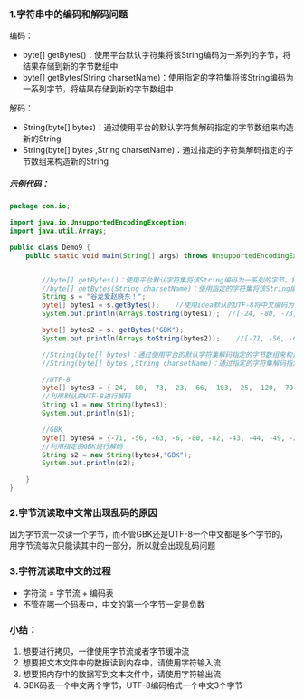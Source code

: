 ### 1.字符串中的编码和解码问题

编码：

- byte[] getBytes()：使用平台默认字符集将该String编码为一系列的字节，将结果存储到新的字节数组中
- byte[] getBytes(String charsetName)：使用指定的字符集将该String编码为一系列字节，将结果存储到新的字节数组中

解码：

- String(byte[] bytes)：通过使用平台的默认字符集解码指定的字节数组来构造新的String
- String(byte[] bytes ,String charsetName)：通过指定的字符集解码指定的字节数组来构造新的String

##### 示例代码：

```java
package com.io;

import java.io.UnsupportedEncodingException;
import java.util.Arrays;

public class Demo9 {
    public static void main(String[] args) throws UnsupportedEncodingException {


        //byte[] getBytes()：使用平台默认字符集将该String编码为一系列的字节，将结果存储到新的字节数组中
        //byte[] getBytes(String charsetName)：使用指定的字符集将该String编码为一系列字节，将结果存储到新的字节数组中
        String s = "谷龙爱赵晓东！";
        byte[] bytes1 = s.getBytes();    //使用idea默认的UTF-8将中文编码为一系列的字节
        System.out.println(Arrays.toString(bytes1));  //[-24, -80, -73, -23, -66, -103, -25, -120, -79, -24, -75, -75, -26, -103, -109, -28, -72, -100, -17, -68, -127]

        byte[] bytes2 = s. getBytes("GBK");
        System.out.println(Arrays.toString(bytes2));    //[-71, -56, -63, -6, -80, -82, -43, -44, -49, -2, -74, -85, -93, -95]

        //String(byte[] bytes)：通过使用平台的默认字符集解码指定的字节数组来构造新的String
        //String(byte[] bytes ,String charsetName)：通过指定的字符集解码指定的字节数组来构造新的String

        //UTF-8
        byte[] bytes3 = {-24, -80, -73, -23, -66, -103, -25, -120, -79, -24, -75, -75, -26, -103, -109, -28, -72, -100, -17, -68, -127};
        //利用默认的UTF-8进行解码
        String s1 = new String(bytes3);
        System.out.println(s1);

        //GBK
        byte[] bytes4 = {-71, -56, -63, -6, -80, -82, -43, -44, -49, -2, -74, -85, -93, -95};
        //利用指定的GBK进行解码
        String s2 = new String(bytes4,"GBK");
        System.out.println(s2);

    }
}
```

### 2.字节流读取中文常出现乱码的原因

因为字节流一次读一个字节，而不管GBK还是UTF-8一个中文都是多个字节的，用字节流每次只能读其中的一部分，所以就会出现乱码问题

### 3.字符流读取中文的过程

- 字符流 = 字节流 + 编码表
- 不管在哪一个码表中，中文的第一个字节一定是负数



### 小结：

1. 想要进行拷贝，一律使用字节流或者字节缓冲流
2. 想要把文本文件中的数据读到内存中，请使用字符输入流
3. 想要把内存中的数据写到文本文件中，请使用字符输出流
4. GBK码表一个中文两个字节，UTF-8编码格式一个中文3个字节